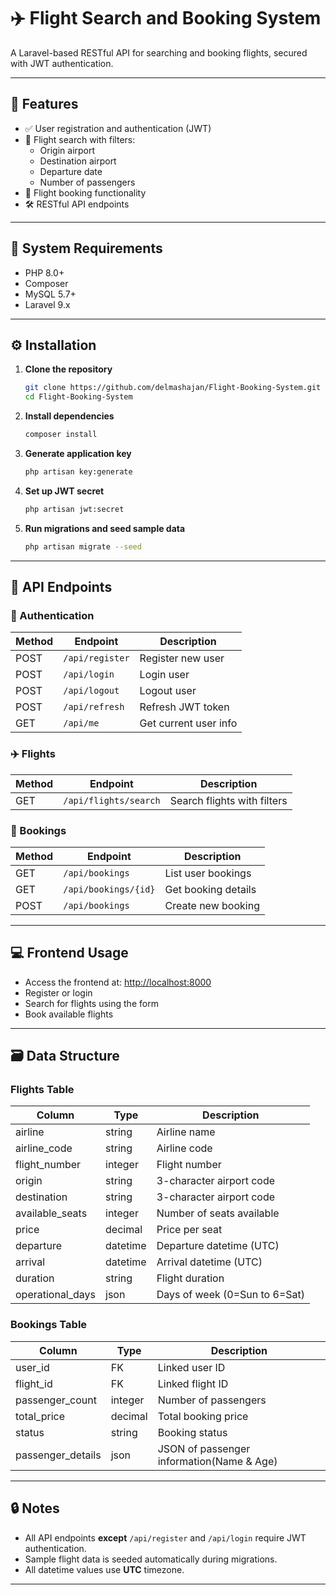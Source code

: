 
# ✈️ Flight Search and Booking System

A Laravel-based RESTful API for searching and booking flights, secured with JWT authentication.

---

## 🚀 Features

- ✅ User registration and authentication (JWT)
- 🔎 Flight search with filters:
  - Origin airport
  - Destination airport
  - Departure date
  - Number of passengers
- 📘 Flight booking functionality
- 🛠 RESTful API endpoints

---

## 🧰 System Requirements

- PHP 8.0+
- Composer
- MySQL 5.7+
- Laravel 9.x

---

## ⚙️ Installation

1. **Clone the repository**
   ```bash
   git clone https://github.com/delmashajan/Flight-Booking-System.git
   cd Flight-Booking-System
   ```

2. **Install dependencies**
   ```bash
   composer install
   ```

3. **Generate application key**
   ```bash
   php artisan key:generate
   ```

4. **Set up JWT secret**
   ```bash
   php artisan jwt:secret
   ```

5. **Run migrations and seed sample data**
   ```bash
   php artisan migrate --seed
   ```

---

## 📡 API Endpoints

### 🔐 Authentication

| Method | Endpoint       | Description           |
|--------|----------------|-----------------------|
| POST   | `/api/register` | Register new user     |
| POST   | `/api/login`    | Login user            |
| POST   | `/api/logout`   | Logout user           |
| POST   | `/api/refresh`  | Refresh JWT token     |
| GET    | `/api/me`       | Get current user info |

### ✈️ Flights

| Method | Endpoint            | Description              |
|--------|---------------------|--------------------------|
| GET    | `/api/flights/search` | Search flights with filters |

### 📑 Bookings

| Method | Endpoint              | Description            |
|--------|-----------------------|------------------------|
| GET    | `/api/bookings`       | List user bookings     |
| GET    | `/api/bookings/{id}`  | Get booking details    |
| POST   | `/api/bookings`       | Create new booking     |

---

## 💻 Frontend Usage

- Access the frontend at: [http://localhost:8000](http://localhost:8000)
- Register or login
- Search for flights using the form
- Book available flights

---

## 🗃 Data Structure

### Flights Table

| Column           | Type     | Description                  |
|------------------|----------|------------------------------|
| airline          | string   | Airline name                 |
| airline_code     | string   | Airline code                 |
| flight_number    | integer  | Flight number                |
| origin           | string   | 3-character airport code     |
| destination      | string   | 3-character airport code     |
| available_seats  | integer  | Number of seats available    |
| price            | decimal  | Price per seat               |
| departure        | datetime | Departure datetime (UTC)     |
| arrival          | datetime | Arrival datetime (UTC)       |
| duration         | string   | Flight duration              |
| operational_days | json     | Days of week (0=Sun to 6=Sat)|

### Bookings Table

| Column            | Type     | Description                              |
|-------------------|----------|------------------------------------------|
| user_id           | FK       | Linked user ID                           |
| flight_id         | FK       | Linked flight ID                         |
| passenger_count   | integer  | Number of passengers                     |
| total_price       | decimal  | Total booking price                      |
| status            | string   | Booking status                           |
| passenger_details | json     | JSON of passenger information(Name & Age)|

---

## 🔒 Notes

- All API endpoints **except** `/api/register` and `/api/login` require JWT authentication.
- Sample flight data is seeded automatically during migrations.
- All datetime values use **UTC** timezone.

---
